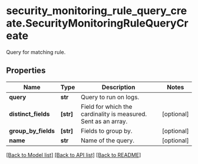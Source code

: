 # security_monitoring_rule_query_create.SecurityMonitoringRuleQueryCreate

Query for matching rule.
## Properties
Name | Type | Description | Notes
------------ | ------------- | ------------- | -------------
**query** | **str** | Query to run on logs. | 
**distinct_fields** | **[str]** | Field for which the cardinality is measured. Sent as an array. | [optional] 
**group_by_fields** | **[str]** | Fields to group by. | [optional] 
**name** | **str** | Name of the query. | [optional] 

[[Back to Model list]](README.md#documentation-for-models) [[Back to API list]](README.md#documentation-for-api-endpoints) [[Back to README]](README.md)


